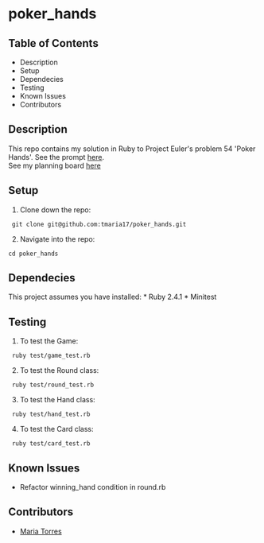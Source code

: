 # poker_hands
## Table of Contents

* Description
* Setup
* Dependecies
* Testing
* Known Issues
* Contributors

## Description
This repo contains my solution in Ruby to Project Euler's problem 54 'Poker Hands'.
See the prompt [here](https://projecteuler.net/problem=54). <br>
See my planning board [here](https://github.com/tmaria17/poker_hands/projects/1)

## Setup
1. Clone down the repo:

` git clone git@github.com:tmaria17/poker_hands.git`

2. Navigate into the repo:

`cd poker_hands`



## Dependecies
  This project assumes you have installed:
    * Ruby 2.4.1
    * Minitest

## Testing
  1. To test the Game:

  ` ruby test/game_test.rb`

  2. To test the Round class:

  ` ruby test/round_test.rb`

  3. To test the Hand class:

  ` ruby test/hand_test.rb`

  4. To test the Card class:

  ` ruby test/card_test.rb`




## Known Issues
  * Refactor winning_hand condition in round.rb

## Contributors
* [Maria Torres](https://github.com/tmaria17)
